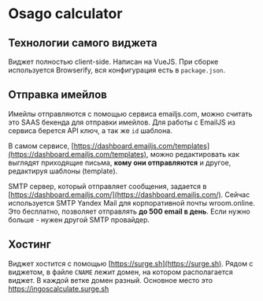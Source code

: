 # Osago calculator

## Технологии самого виджета

Виджет полностью client-side. Написан на VueJS. При сборке используется Browserify, вся конфигурация есть в `package.json`.

## Отправка имейлов

Имейлы отправляются с помощью сервиса emailjs.com, можно считать это SAAS бекенда для отправки имейлов. 
Для работы с EmailJS из сервиса берется API ключ, а так же `id` шаблона.

В самом сервисе, [https://dashboard.emailjs.com/templates](https://dashboard.emailjs.com/templates), можно редактировать как выглядят приходящие письма, **кому они отправляются** и другое, редактируя шаблоны (template).

SMTP сервер, который отправляет сообщения, задается в [https://dashboard.emailjs.com/](https://dashboard.emailjs.com/). Сейчас используется SMTP Yandex Mail для корпоративной почты wroom.online. Это бесплатно, позволяет отправлять **до 500 email в день**. Если нужно больше - нужен другой SMTP провайдер.

## Хостинг

Виджет хостится с помощью [https://surge.sh](https://surge.sh).
Рядом с виджетом, в файле `CNAME` лежит домен, на котором располагается виджет.
В каждой ветке домен разный. Основное место это https://ingoscalculate.surge.sh

